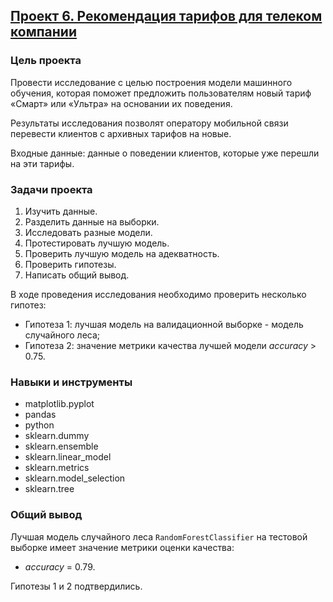 ## [Проект 6. Рекомендация тарифов для телеком компании](06-recommendation-of-tariffs-for-telecom--intro-to-ml.ipynb)


### Цель проекта

Провести исследование с целью построения модели машинного обучения, которая поможет предложить пользователям новый тариф «Смарт» или «Ультра» на основании их поведения.

Результаты исследования позволят оператору мобильной связи перевести клиентов с архивных тарифов на новые.

Входные данные: данные о поведении клиентов, которые уже перешли на эти тарифы.


### Задачи проекта

1. Изучить данные.
2. Разделить данные на выборки.
3. Исследовать разные модели.
4. Протестировать лучшую модель.
5. Проверить лучшую модель на адекватность.
6. Проверить гипотезы.
7. Написать общий вывод.

В ходе проведения исследования необходимо проверить несколько гипотез:

- Гипотеза 1: лучшая модель на валидационной выборке - модель случайного леса;
- Гипотеза 2: значение метрики качества лучшей модели *accuracy* > 0.75.


### Навыки и инструменты

- matplotlib.pyplot
- pandas
- python
- sklearn.dummy
- sklearn.ensemble
- sklearn.linear_model
- sklearn.metrics
- sklearn.model_selection
- sklearn.tree


### Общий вывод

Лучшая модель случайного леса `RandomForestClassifier` на тестовой выборке имеет значение метрики оценки качества:
- *accuracy* = 0.79.

Гипотезы 1 и 2 подтвердились.
